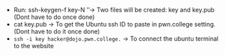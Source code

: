 - Run: ssh-keygen-f key-N ’’-> Two files will be created: key and key.pub (Dont have to do once done)
- cat key.pub -> To get the Ubuntu ssh ID to paste in pwn.college setting. (Dont have to do it once done)
- `ssh -i key hacker@dojo.pwn.college.` -> To connect the ubuntu terminal to the website
